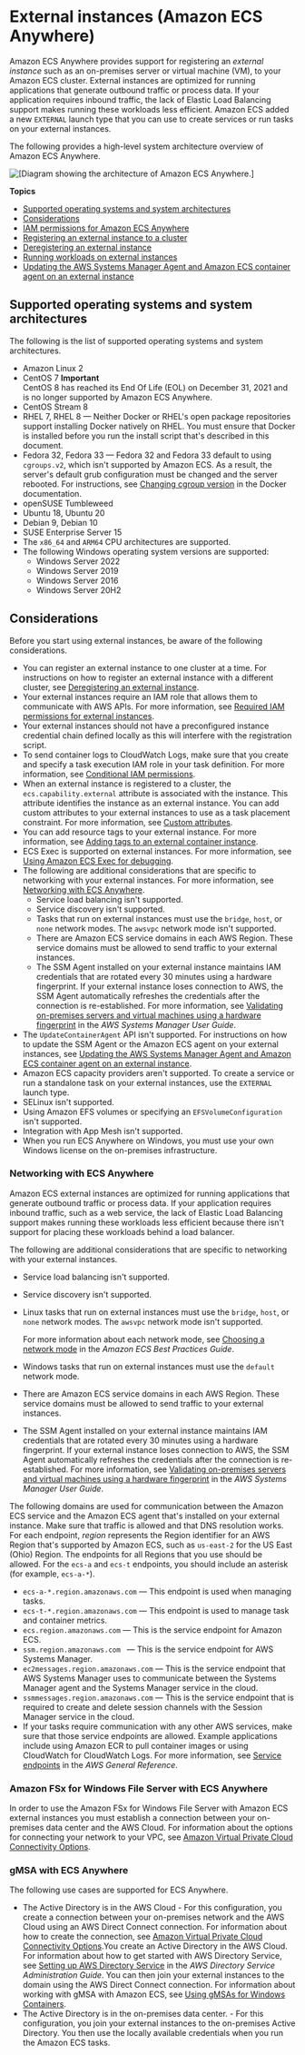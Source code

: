 # External instances \(Amazon ECS Anywhere\)<a name="ecs-anywhere"></a>

Amazon ECS Anywhere provides support for registering an *external instance* such as an on\-premises server or virtual machine \(VM\), to your Amazon ECS cluster\. External instances are optimized for running applications that generate outbound traffic or process data\. If your application requires inbound traffic, the lack of Elastic Load Balancing support makes running these workloads less efficient\. Amazon ECS added a new `EXTERNAL` launch type that you can use to create services or run tasks on your external instances\.

The following provides a high\-level system architecture overview of Amazon ECS Anywhere\.

![\[Diagram showing the architecture of Amazon ECS Anywhere.\]](http://docs.aws.amazon.com/AmazonECS/latest/developerguide/images/overview-ecsanywhere.png)

**Topics**
+ [Supported operating systems and system architectures](#ecs-anywhere-supported-os)
+ [Considerations](#ecs-anywhere-considerations)
+ [IAM permissions for Amazon ECS Anywhere](ecs-anywhere-iam.md)
+ [Registering an external instance to a cluster](ecs-anywhere-registration.md)
+ [Deregistering an external instance](ecs-anywhere-deregistration.md)
+ [Running workloads on external instances](ecs-anywhere-runtask.md)
+ [Updating the AWS Systems Manager Agent and Amazon ECS container agent on an external instance](ecs-anywhere-updates.md)

## Supported operating systems and system architectures<a name="ecs-anywhere-supported-os"></a>

The following is the list of supported operating systems and system architectures\.
+ Amazon Linux 2
+ CentOS 7
**Important**  
CentOS 8 has reached its End Of Life \(EOL\) on December 31, 2021 and is no longer supported by Amazon ECS Anywhere\.
+ CentOS Stream 8
+ RHEL 7, RHEL 8 — Neither Docker or RHEL's open package repositories support installing Docker natively on RHEL\. You must ensure that Docker is installed before you run the install script that's described in this document\.
+ Fedora 32, Fedora 33 — Fedora 32 and Fedora 33 default to using `cgroups.v2`, which isn't supported by Amazon ECS\. As a result, the server's default grub configuration must be changed and the server rebooted\. For instructions, see [Changing cgroup version](https://docs.docker.com/config/containers/runmetrics/#changing-cgroup-version) in the Docker documentation\.
+ openSUSE Tumbleweed
+ Ubuntu 18, Ubuntu 20
+ Debian 9, Debian 10
+ SUSE Enterprise Server 15
+ The `x86_64` and `ARM64` CPU architectures are supported\.
+ The following Windows operating system versions are supported:
  + Windows Server 2022 
  + Windows Server 2019 
  + Windows Server 2016 
  + Windows Server 20H2

## Considerations<a name="ecs-anywhere-considerations"></a>

Before you start using external instances, be aware of the following considerations\.
+ You can register an external instance to one cluster at a time\. For instructions on how to register an external instance with a different cluster, see [Deregistering an external instance](ecs-anywhere-deregistration.md)\.
+ Your external instances require an IAM role that allows them to communicate with AWS APIs\. For more information, see [Required IAM permissions for external instances](ecs-anywhere-iam.md#ecs-anywhere-iam-required)\.
+ Your external instances should not have a preconfigured instance credential chain defined locally as this will interfere with the registration script\.
+ To send container logs to CloudWatch Logs, make sure that you create and specify a task execution IAM role in your task definition\. For more information, see [Conditional IAM permissions](ecs-anywhere-iam.md#ecs-anywhere-iam-conditional)\.
+ When an external instance is registered to a cluster, the `ecs.capability.external` attribute is associated with the instance\. This attribute identifies the instance as an external instance\. You can add custom attributes to your external instances to use as a task placement constraint\. For more information, see [Custom attributes](task-placement-constraints.md#ecs-custom-attributes)\.
+ You can add resource tags to your external instance\. For more information, see [Adding tags to an external container instance](ecs-using-tags.md#instance-details-tags-external)\.
+ ECS Exec is supported on external instances\. For more information, see [Using Amazon ECS Exec for debugging](ecs-exec.md)\.
+ The following are additional considerations that are specific to networking with your external instances\. For more information, see [Networking with ECS Anywhere](#ecs-anywhere-networking)\.
  + Service load balancing isn't supported\.
  + Service discovery isn't supported\.
  + Tasks that run on external instances must use the `bridge`, `host`, or `none` network modes\. The `awsvpc` network mode isn't supported\.
  + There are Amazon ECS service domains in each AWS Region\. These service domains must be allowed to send traffic to your external instances\.
  + The SSM Agent installed on your external instance maintains IAM credentials that are rotated every 30 minutes using a hardware fingerprint\. If your external instance loses connection to AWS, the SSM Agent automatically refreshes the credentials after the connection is re\-established\. For more information, see [Validating on\-premises servers and virtual machines using a hardware fingerprint](https://docs.aws.amazon.com/systems-manager/latest/userguide/ssm-agent-technical-details.html#fingerprint-validation) in the *AWS Systems Manager User Guide*\.
+ The `UpdateContainerAgent` API isn't supported\. For instructions on how to update the SSM Agent or the Amazon ECS agent on your external instances, see [Updating the AWS Systems Manager Agent and Amazon ECS container agent on an external instance](ecs-anywhere-updates.md)\.
+ Amazon ECS capacity providers aren't supported\. To create a service or run a standalone task on your external instances, use the `EXTERNAL` launch type\.
+ SELinux isn't supported\.
+ Using Amazon EFS volumes or specifying an `EFSVolumeConfiguration` isn't supported\.
+ Integration with App Mesh isn't supported\.
+ When you run ECS Anywhere on Windows, you must use your own Windows license on the on\-premises infrastructure\.

### Networking with ECS Anywhere<a name="ecs-anywhere-networking"></a>

Amazon ECS external instances are optimized for running applications that generate outbound traffic or process data\. If your application requires inbound traffic, such as a web service, the lack of Elastic Load Balancing support makes running these workloads less efficient because there isn't support for placing these workloads behind a load balancer\.

The following are additional considerations that are specific to networking with your external instances\. 
+ Service load balancing isn't supported\.
+ Service discovery isn't supported\.
+ Linux tasks that run on external instances must use the `bridge`, `host`, or `none` network modes\. The `awsvpc` network mode isn't supported\. 

  For more information about each network mode, see [Choosing a network mode](https://docs.aws.amazon.com/AmazonECS/latest/bestpracticesguide/networking-networkmode.html) in the *Amazon ECS Best Practices Guide*\.
+ Windows tasks that run on external instances must use the `default` network mode\.
+ There are Amazon ECS service domains in each AWS Region\. These service domains must be allowed to send traffic to your external instances\.
+ The SSM Agent installed on your external instance maintains IAM credentials that are rotated every 30 minutes using a hardware fingerprint\. If your external instance loses connection to AWS, the SSM Agent automatically refreshes the credentials after the connection is re\-established\. For more information, see [Validating on\-premises servers and virtual machines using a hardware fingerprint](https://docs.aws.amazon.com/systems-manager/latest/userguide/ssm-agent-technical-details.html#fingerprint-validation) in the *AWS Systems Manager User Guide*\.

The following domains are used for communication between the Amazon ECS service and the Amazon ECS agent that's installed on your external instance\. Make sure that traffic is allowed and that DNS resolution works\. For each endpoint, *region* represents the Region identifier for an AWS Region that's supported by Amazon ECS, such as `us-east-2` for the US East \(Ohio\) Region\. The endpoints for all Regions that you use should be allowed\. For the `ecs-a` and `ecs-t` endpoints, you should include an asterisk \(for example, `ecs-a-*`\)\.
+ `ecs-a-*.region.amazonaws.com` — This endpoint is used when managing tasks\.
+ `ecs-t-*.region.amazonaws.com` — This endpoint is used to manage task and container metrics\.
+ `ecs.region.amazonaws.com` — This is the service endpoint for Amazon ECS\.
+ `ssm.region.amazonaws.com ` — This is the service endpoint for AWS Systems Manager\.
+ `ec2messages.region.amazonaws.com` — This is the service endpoint that AWS Systems Manager uses to communicate between the Systems Manager agent and the Systems Manager service in the cloud\.
+ `ssmmessages.region.amazonaws.com` — This is the service endpoint that is required to create and delete session channels with the Session Manager service in the cloud\.
+ If your tasks require communication with any other AWS services, make sure that those service endpoints are allowed\. Example applications include using Amazon ECR to pull container images or using CloudWatch for CloudWatch Logs\. For more information, see [Service endpoints](https://docs.aws.amazon.com/general/latest/gr/aws-service-information.html) in the *AWS General Reference*\.

### Amazon FSx for Windows File Server with ECS Anywhere<a name="ecs-anywhere-fsx"></a>

In order to use the Amazon FSx for Windows File Server with Amazon ECS external instances you must establish a connection between your on\-premises data center and the AWS Cloud\. For information about the options for connecting your network to your VPC, see [Amazon Virtual Private Cloud Connectivity Options](https://docs.aws.amazon.com/whitepapers/latest/aws-vpc-connectivity-options/introduction.html)\.

### gMSA with ECS Anywhere<a name="ecs-anywhere-gmsa"></a>

The following use cases are supported for ECS Anywhere\.
+ The Active Directory is in the AWS Cloud \- For this configuration, you create a connection between your on\-premises network and the AWS Cloud using an AWS Direct Connect connection\. For information about how to create the connection, see [Amazon Virtual Private Cloud Connectivity Options](https://docs.aws.amazon.com/whitepapers/latest/aws-vpc-connectivity-options/introduction.html)\.You create an Active Directory in the AWS Cloud\. For information about how to get started with AWS Directory Service, see [Setting up AWS Directory Service](https://docs.aws.amazon.com/directoryservice/latest/admin-guide/setting_up.html) in the *AWS Directory Service Administration Guide*\. You can then join your external instances to the domain using the AWS Direct Connect connection\. For information about working with gMSA with Amazon ECS, see [Using gMSAs for Windows Containers](windows-gmsa.md)\.
+ The Active Directory is in the on\-premises data center\. \- For this configuration, you join your external instances to the on\-premises Active Directory\. You then use the locally available credentials when you run the Amazon ECS tasks\.